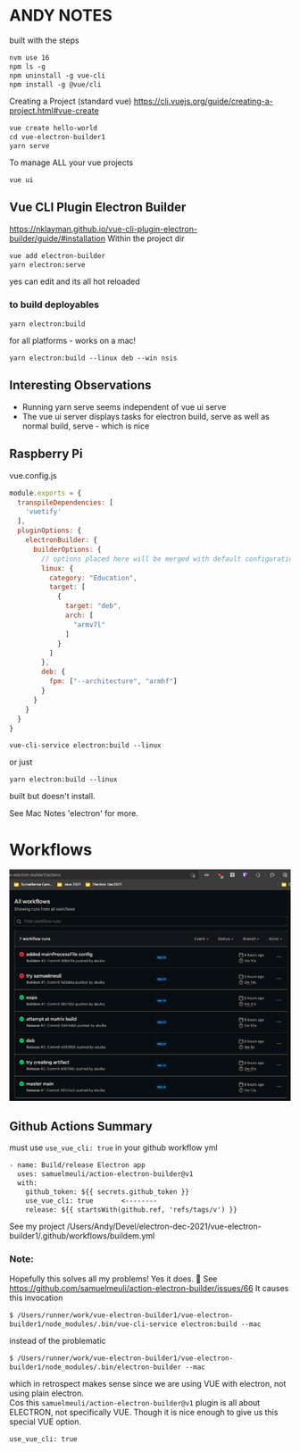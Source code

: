 # ANDY NOTES

built with the steps

    nvm use 16
    npm ls -g
    npm uninstall -g vue-cli
    npm install -g @vue/cli

Creating a Project (standard vue)
https://cli.vuejs.org/guide/creating-a-project.html#vue-create

    vue create hello-world
    cd vue-electron-builder1
    yarn serve

To manage ALL your vue projects

    vue ui

## Vue CLI Plugin Electron Builder
https://nklayman.github.io/vue-cli-plugin-electron-builder/guide/#installation
Within the project dir

    vue add electron-builder
    yarn electron:serve

yes can edit and its all hot reloaded

### to build deployables

    yarn electron:build

for all platforms - works on a mac!

    yarn electron:build --linux deb --win nsis

## Interesting Observations

- Running yarn serve seems independent of vue ui serve
- The vue ui server displays tasks for electron build, serve as well as normal build, serve - which is nice

## Raspberry Pi

vue.config.js 

```js
module.exports = {
  transpileDependencies: [
    'vuetify'
  ],
  pluginOptions: {
    electronBuilder: {
      builderOptions: {
        // options placed here will be merged with default configuration and passed to electron-builder
        linux: {
          category: "Education",
          target: [
            {
              target: "deb",
              arch: [
                "armv7l"
              ]
            }
          ]
        },
        deb: {
          fpm: ["--architecture", "armhf"]
        }
      }
    }
  }
}
```

    vue-cli-service electron:build --linux

or just

    yarn electron:build --linux

built but doesn't install.

See Mac Notes 'electron' for more.

# Workflows

![workflows](./vue-electron-builder1-workflows.png)

## Github Actions Summary

must use `use_vue_cli: true` in your github workflow yml

    - name: Build/release Electron app
      uses: samuelmeuli/action-electron-builder@v1
      with:
        github_token: ${{ secrets.github_token }}
        use_vue_cli: true       <-------- 
        release: ${{ startsWith(github.ref, 'refs/tags/v') }}

See my project /Users/Andy/Devel/electron-dec-2021/vue-electron-builder1/.github/workflows/buildem.yml

### Note:

Hopefully this solves all my problems!  Yes it does. 🎉  See https://github.com/samuelmeuli/action-electron-builder/issues/66
It causes this invocation

    $ /Users/runner/work/vue-electron-builder1/vue-electron-builder1/node_modules/.bin/vue-cli-service electron:build --mac

instead of the problematic

    $ /Users/runner/work/vue-electron-builder1/vue-electron-builder1/node_modules/.bin/electron-builder --mac

which in retrospect makes sense since we are using VUE with electron, not using plain electron.  
Cos this `samuelmeuli/action-electron-builder@v1` plugin is all about ELECTRON, not specifically VUE.  Though it is nice 
enough to give us this special VUE option.

    use_vue_cli: true